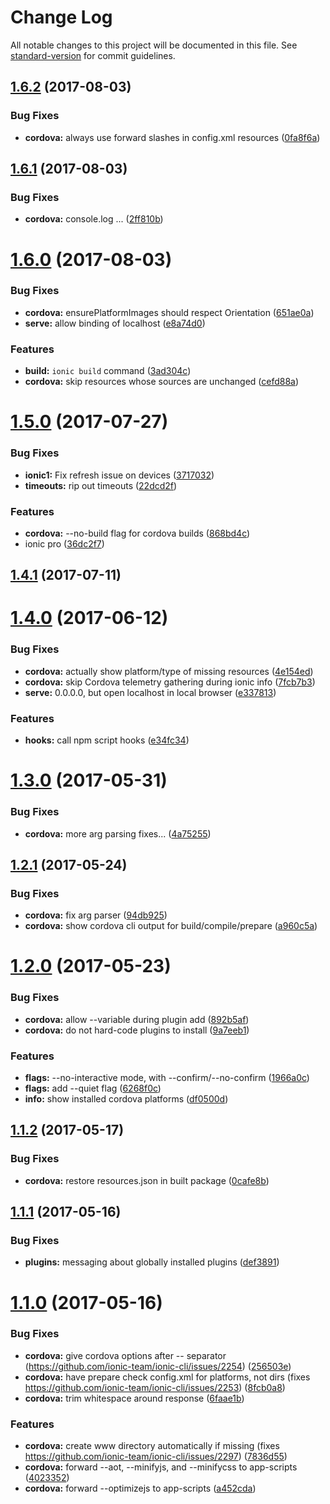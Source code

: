 # Change Log

All notable changes to this project will be documented in this file.
See [standard-version](https://github.com/conventional-changelog/standard-version) for commit guidelines.

<a name="1.6.2"></a>
## [1.6.2](https://github.com/ionic-team/ionic-cli/compare/@ionic/cli-plugin-cordova@1.6.1...@ionic/cli-plugin-cordova@1.6.2) (2017-08-03)


### Bug Fixes

* **cordova:** always use forward slashes in config.xml resources ([0fa8f6a](https://github.com/ionic-team/ionic-cli/commit/0fa8f6a))




<a name="1.6.1"></a>
## [1.6.1](https://github.com/ionic-team/ionic-cli/compare/@ionic/cli-plugin-cordova@1.6.0...@ionic/cli-plugin-cordova@1.6.1) (2017-08-03)


### Bug Fixes

* **cordova:** console.log ... ([2ff810b](https://github.com/ionic-team/ionic-cli/commit/2ff810b))




<a name="1.6.0"></a>
# [1.6.0](https://github.com/ionic-team/ionic-cli/compare/@ionic/cli-plugin-cordova@1.5.0...@ionic/cli-plugin-cordova@1.6.0) (2017-08-03)


### Bug Fixes

* **cordova:** ensurePlatformImages should respect Orientation ([651ae0a](https://github.com/ionic-team/ionic-cli/commit/651ae0a))
* **serve:** allow binding of localhost ([e8a74d0](https://github.com/ionic-team/ionic-cli/commit/e8a74d0))


### Features

* **build:** `ionic build` command ([3ad304c](https://github.com/ionic-team/ionic-cli/commit/3ad304c))
* **cordova:** skip resources whose sources are unchanged ([cefd88a](https://github.com/ionic-team/ionic-cli/commit/cefd88a))




<a name="1.5.0"></a>
# [1.5.0](https://github.com/ionic-team/ionic-cli/compare/@ionic/cli-plugin-cordova@1.4.1...@ionic/cli-plugin-cordova@1.5.0) (2017-07-27)


### Bug Fixes

* **ionic1:** Fix refresh issue on devices ([3717032](https://github.com/ionic-team/ionic-cli/commit/3717032))
* **timeouts:** rip out timeouts ([22dcd2f](https://github.com/ionic-team/ionic-cli/commit/22dcd2f))


### Features

* **cordova:** --no-build flag for cordova builds ([868bd4c](https://github.com/ionic-team/ionic-cli/commit/868bd4c))
* ionic pro ([36dc2f7](https://github.com/ionic-team/ionic-cli/commit/36dc2f7))




<a name="1.4.1"></a>
## [1.4.1](https://github.com/ionic-team/ionic-cli/compare/@ionic/cli-plugin-cordova@1.4.0...@ionic/cli-plugin-cordova@1.4.1) (2017-07-11)




<a name="1.4.0"></a>
# [1.4.0](https://github.com/ionic-team/ionic-cli/compare/@ionic/cli-plugin-cordova@1.3.0...@ionic/cli-plugin-cordova@1.4.0) (2017-06-12)


### Bug Fixes

* **cordova:** actually show platform/type of missing resources ([4e154ed](https://github.com/ionic-team/ionic-cli/commit/4e154ed))
* **cordova:** skip Cordova telemetry gathering during ionic info ([7fcb7b3](https://github.com/ionic-team/ionic-cli/commit/7fcb7b3))
* **serve:** 0.0.0.0, but open localhost in local browser ([e337813](https://github.com/ionic-team/ionic-cli/commit/e337813))


### Features

* **hooks:** call npm script hooks ([e34fc34](https://github.com/ionic-team/ionic-cli/commit/e34fc34))




<a name="1.3.0"></a>
# [1.3.0](https://github.com/ionic-team/ionic-cli/compare/@ionic/cli-plugin-cordova@1.2.1...@ionic/cli-plugin-cordova@1.3.0) (2017-05-31)


### Bug Fixes

* **cordova:** more arg parsing fixes... ([4a75255](https://github.com/ionic-team/ionic-cli/commit/4a75255))




<a name="1.2.1"></a>
## [1.2.1](https://github.com/ionic-team/ionic-cli/compare/@ionic/cli-plugin-cordova@1.2.0...@ionic/cli-plugin-cordova@1.2.1) (2017-05-24)


### Bug Fixes

* **cordova:** fix arg parser ([94db925](https://github.com/ionic-team/ionic-cli/commit/94db925))
* **cordova:** show cordova cli output for build/compile/prepare ([a960c5a](https://github.com/ionic-team/ionic-cli/commit/a960c5a))




<a name="1.2.0"></a>
# [1.2.0](https://github.com/ionic-team/ionic-cli/compare/@ionic/cli-plugin-cordova@1.1.2...@ionic/cli-plugin-cordova@1.2.0) (2017-05-23)


### Bug Fixes

* **cordova:** allow --variable during plugin add ([892b5af](https://github.com/ionic-team/ionic-cli/commit/892b5af))
* **cordova:** do not hard-code plugins to install ([9a7eeb1](https://github.com/ionic-team/ionic-cli/commit/9a7eeb1))


### Features

* **flags:** --no-interactive mode, with --confirm/--no-confirm ([1966a0c](https://github.com/ionic-team/ionic-cli/commit/1966a0c))
* **flags:** add --quiet flag ([6268f0c](https://github.com/ionic-team/ionic-cli/commit/6268f0c))
* **info:** show installed cordova platforms ([df0500d](https://github.com/ionic-team/ionic-cli/commit/df0500d))




<a name="1.1.2"></a>
## [1.1.2](https://github.com/ionic-team/ionic-cli/compare/@ionic/cli-plugin-cordova@1.1.1...@ionic/cli-plugin-cordova@1.1.2) (2017-05-17)


### Bug Fixes

* **cordova:** restore resources.json in built package ([0cafe8b](https://github.com/ionic-team/ionic-cli/commit/0cafe8b))




<a name="1.1.1"></a>
## [1.1.1](https://github.com/ionic-team/ionic-cli/compare/@ionic/cli-plugin-cordova@1.1.0...@ionic/cli-plugin-cordova@1.1.1) (2017-05-16)


### Bug Fixes

* **plugins:** messaging about globally installed plugins ([def3891](https://github.com/ionic-team/ionic-cli/commit/def3891))




<a name="1.1.0"></a>
# [1.1.0](https://github.com/ionic-team/ionic-cli/compare/@ionic/cli-plugin-cordova@1.0.0...@ionic/cli-plugin-cordova@1.1.0) (2017-05-16)


### Bug Fixes

* **cordova:** give cordova options after -- separator (https://github.com/ionic-team/ionic-cli/issues/2254) ([256503e](https://github.com/ionic-team/ionic-cli/commit/256503e))
* **cordova:** have prepare check config.xml for platforms, not dirs (fixes https://github.com/ionic-team/ionic-cli/issues/2253) ([8fcb0a8](https://github.com/ionic-team/ionic-cli/commit/8fcb0a8))
* **cordova:** trim whitespace around response ([6faae1b](https://github.com/ionic-team/ionic-cli/commit/6faae1b))


### Features

* **cordova:** create www directory automatically if missing (fixes https://github.com/ionic-team/ionic-cli/issues/2297) ([7836d55](https://github.com/ionic-team/ionic-cli/commit/7836d55))
* **cordova:** forward --aot, --minifyjs, and --minifycss to app-scripts ([4023352](https://github.com/ionic-team/ionic-cli/commit/4023352))
* **cordova:** forward --optimizejs to app-scripts ([a452cda](https://github.com/ionic-team/ionic-cli/commit/a452cda))

